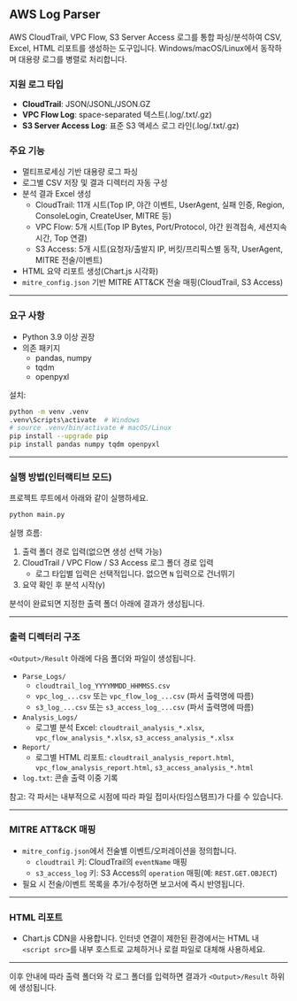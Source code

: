 ## AWS Log Parser

AWS CloudTrail, VPC Flow, S3 Server Access 로그를 통합 파싱/분석하여 CSV, Excel, HTML 리포트를 생성하는 도구입니다. Windows/macOS/Linux에서 동작하며 대용량 로그를 병렬로 처리합니다.

### 지원 로그 타입
- **CloudTrail**: JSON/JSONL/JSON.GZ
- **VPC Flow Log**: space-separated 텍스트(.log/.txt/.gz)
- **S3 Server Access Log**: 표준 S3 액세스 로그 라인(.log/.txt/.gz)

### 주요 기능
- 멀티프로세싱 기반 대용량 로그 파싱
- 로그별 CSV 저장 및 결과 디렉터리 자동 구성
- 분석 결과 Excel 생성
  - CloudTrail: 11개 시트(Top IP, 야간 이벤트, UserAgent, 실패 인증, Region, ConsoleLogin, CreateUser, MITRE 등)
  - VPC Flow: 5개 시트(Top IP Bytes, Port/Protocol, 야간 원격접속, 세션지속시간, Top 연결)
  - S3 Access: 5개 시트(요청자/출발지 IP, 버킷/프리픽스별 동작, UserAgent, MITRE 전술/이벤트)
- HTML 요약 리포트 생성(Chart.js 시각화)
- `mitre_config.json` 기반 MITRE ATT&CK 전술 매핑(CloudTrail, S3 Access)

---

### 요구 사항
- Python 3.9 이상 권장
- 의존 패키지
  - pandas, numpy
  - tqdm
  - openpyxl

설치:

```bash
python -m venv .venv
.venv\Scripts\activate  # Windows
# source .venv/bin/activate # macOS/Linux
pip install --upgrade pip
pip install pandas numpy tqdm openpyxl
```

---

### 실행 방법(인터랙티브 모드)
프로젝트 루트에서 아래와 같이 실행하세요.

```bash
python main.py
```

실행 흐름:
1) 출력 폴더 경로 입력(없으면 생성 선택 가능)
2) CloudTrail / VPC Flow / S3 Access 로그 폴더 경로 입력
   - 로그 타입별 입력은 선택적입니다. 없으면 `N` 입력으로 건너뛰기
3) 요약 확인 후 분석 시작(y)

분석이 완료되면 지정한 출력 폴더 아래에 결과가 생성됩니다.

---

### 출력 디렉터리 구조
`<Output>/Result` 아래에 다음 폴더와 파일이 생성됩니다.
- `Parse_Logs/`
  - `cloudtrail_log_YYYYMMDD_HHMMSS.csv`
  - `vpc_log_...csv` 또는 `vpc_flow_log_...csv` (파서 출력명에 따름)
  - `s3_log_...csv` 또는 `s3_access_log_...csv` (파서 출력명에 따름)
- `Analysis_Logs/`
  - 로그별 분석 Excel: `cloudtrail_analysis_*.xlsx`, `vpc_flow_analysis_*.xlsx`, `s3_access_analysis_*.xlsx`
- `Report/`
  - 로그별 HTML 리포트: `cloudtrail_analysis_report.html`, `vpc_flow_analysis_report.html`, `s3_access_analysis_*.html`
- `log.txt`: 콘솔 출력 이중 기록

참고: 각 파서는 내부적으로 시점에 따라 파일 접미사(타임스탬프)가 다를 수 있습니다.

---


### MITRE ATT&CK 매핑
- `mitre_config.json`에서 전술별 이벤트/오퍼레이션을 정의합니다.
  - `cloudtrail` 키: CloudTrail의 `eventName` 매핑
  - `s3_access_log` 키: S3 Access의 `operation` 매핑(예: `REST.GET.OBJECT`)
- 필요 시 전술/이벤트 목록을 추가/수정하면 보고서에 즉시 반영됩니다.

---

### HTML 리포트
- Chart.js CDN을 사용합니다. 인터넷 연결이 제한된 환경에서는 HTML 내 `<script src>`를 내부 호스트로 교체하거나 로컬 파일로 대체해 사용하세요.

---

이후 안내에 따라 출력 폴더와 각 로그 폴더를 입력하면 결과가 `<Output>/Result` 하위에 생성됩니다.


